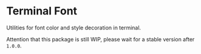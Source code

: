 # Terminal Font

Utilities for font color and style decoration in terminal.

Attention that this package is still WIP,
please wait for a stable version after `1.0.0`.
